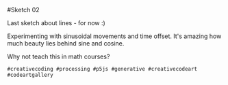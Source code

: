 #Sketch 02

Last sketch about lines - for now :)

Experimenting with sinusoidal movements and time offset.
It's amazing how much beauty lies behind sine and cosine.

Why not teach this in math courses?

`#creativecoding #processing #p5js #generative #creativecodeart #codeartgallery`
